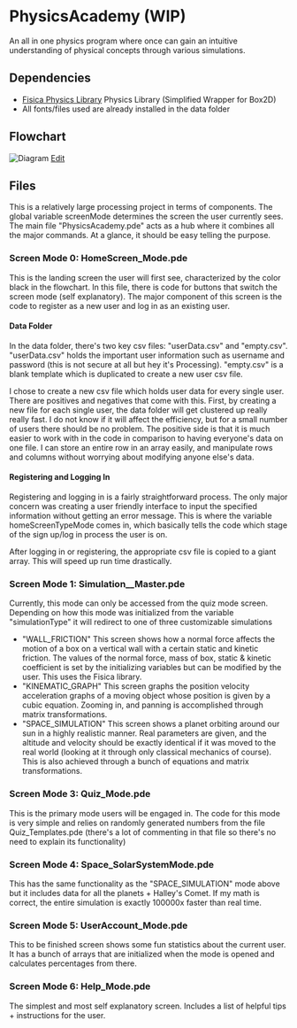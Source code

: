 # PhysicsAcademy (WIP)
An all in one physics program where once can gain an intuitive understanding of physical concepts through various simulations.

## Dependencies
* [Fisica Physics Library](http://www.ricardmarxer.com/fisica/) Physics Library (Simplified Wrapper for Box2D)
* All fonts/files used are already installed in the data folder

## Flowchart
![Diagram](https://github.com/QiLinXue/PhysicsAcademy/blob/master/flowchart/PhysicsAcademyFlowchart.png)
[Edit](https://www.draw.io/#HQiLinXue%2FPhysicsAcademy%2Fmaster%2Fflowchart%2FPhysicsAcademyFlowchart.png "Click me to edit the flowchart")

## Files
This is a relatively large processing project in terms of components. The global variable screenMode determines the screen the user currently sees. The main file "PhysicsAcademy.pde" acts as a hub where it combines all the major commands. At a glance, it should be easy telling the purpose.

### Screen Mode 0: HomeScreen_Mode.pde
This is the landing screen the user will first see, characterized by the color black in the flowchart. In this file, there is code for buttons that switch the screen mode (self explanatory). The major component of this screen is the code to register as a new user and log in as an existing user.

#### Data Folder
In the data folder, there's two key csv files: "userData.csv" and "empty.csv". "userData.csv" holds the important user information such as username and password (this is not secure at all but hey it's Processing). "empty.csv" is a blank template which is duplicated to create a new user csv file.

I chose to create a new csv file which holds user data for every single user. There are positives and negatives that come with this. First, by creating a new file for each single user, the data folder will get clustered up really really fast. I do not know if it will affect the efficiency, but for a small number of users there should be no problem. The positive side is that it is much easier to work with in the code in comparison to having everyone's data on one file. I can store an entire row in an array easily, and manipulate rows and columns without worrying about modifying anyone else's data.

#### Registering and Logging In
Registering and logging in is a fairly straightforward process. The only major concern was creating a user friendly interface to input the specified information without getting an error message. This is where the variable homeScreenTypeMode comes in, which basically tells the code which stage of the sign up/log in process the user is on.

After logging in or registering, the appropriate csv file is copied to a giant array. This will speed up run time drastically.

### Screen Mode 1: Simulation__Master.pde
Currently, this mode can only be accessed from the quiz mode screen. Depending on how this mode was initialized from the variable "simulationType" it will redirect to one of three customizable simulations

* "WALL_FRICTION" This screen shows how a normal force affects the motion of a box on a vertical wall with a certain static and kinetic friction. The values of the normal force, mass of box, static & kinetic coefficient is set by the initializing variables but can be modified by the user. This uses the Fisica library.
* "KINEMATIC_GRAPH" This screen graphs the position velocity acceleration graphs of a moving object whose position is given by a cubic equation. Zooming in, and panning is accomplished through matrix transformations.
* "SPACE_SIMULATION" This screen shows a planet orbiting around our sun in a highly realistic manner. Real parameters are given, and the altitude and velocity should be exactly identical if it was moved to the real world (looking at it through only classical mechanics of course). This is also achieved through a bunch of equations and matrix transformations.

### Screen Mode 3: Quiz_Mode.pde
This is the primary mode users will be engaged in. The code for this mode is very simple and relies on randomly generated numbers from the file Quiz_Templates.pde (there's a lot of commenting in that file so there's no need to explain its functionality)

### Screen Mode 4: Space_SolarSystemMode.pde
This has the same functionality as the "SPACE_SIMULATION" mode above but it includes data for all the planets + Halley's Comet. If my math is correct, the entire simulation is exactly 100000x faster than real time.

### Screen Mode 5: UserAccount_Mode.pde
This to be finished screen shows some fun statistics about the current user. It has a bunch of arrays that are initialized when the mode is opened and calculates percentages from there.

### Screen Mode 6: Help_Mode.pde
The simplest and most self explanatory screen. Includes a list of helpful tips + instructions for the user.

